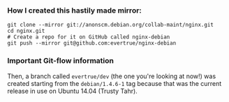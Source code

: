 ### How I created this hastily made mirror:

```
git clone --mirror git://anonscm.debian.org/collab-maint/nginx.git
cd nginx.git
# Create a repo for it on GitHub called nginx-debian
git push --mirror git@github.com:evertrue/nginx-debian
```

### Important Git-flow information

Then, a branch called `evertrue/dev` (the one you're looking at now!) was created starting from the `debian/1.4.6-1` tag because that was the current release in use on Ubuntu 14.04 (Trusty Tahr).
